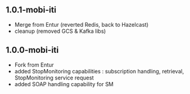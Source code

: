 ## 1.0.1-mobi-iti
- Merge from Entur (reverted Redis, back to Hazelcast)
- cleanup (removed GCS & Kafka libs)

## 1.0.0-mobi-iti

- Fork from Entur
- added StopMonitoring capabilities : subscription handling, retrieval, StopMonitoring service request
- added SOAP handling capability for SM


